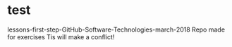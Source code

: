 # test
lessons-first-step-GitHub-Software-Technologies-march-2018
Repo made for exercises
Tis will make a conflict!
